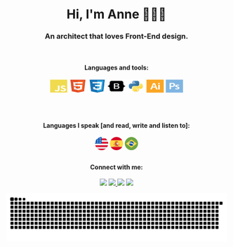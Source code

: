 <h1 align="center">Hi, I'm Anne 👩🏻‍💻</h1>
<h3 align="center">An architect that loves Front-End design.</h3>


  
  <div style="display: inline_block" align="center"><br>
  <h4 align="center">Languages and tools:</h4>
  <img align="center" title="JavaScript" alt="Anne-Js" height="30" width="40" src="https://raw.githubusercontent.com/devicons/devicon/master/icons/javascript/javascript-plain.svg">
  <img align="center"  title="HTML" alt="Anne-HTML" height="30" width="40" src="https://raw.githubusercontent.com/devicons/devicon/master/icons/html5/html5-original.svg">
  <img align="center"  title="CSS" alt="Anne-CSS" height="30" width="40" src="https://raw.githubusercontent.com/devicons/devicon/master/icons/css3/css3-original.svg">
  <img align="center"  title="Bootstrap" alt="Anne-Bootstrap" height="30" width="40" src="https://raw.githubusercontent.com/devicons/devicon/master/icons/bootstrap/bootstrap-plain.svg">
  <img align="center"  title="Python" alt="Anne-Python" height="30" width="40" src="https://raw.githubusercontent.com/devicons/devicon/master/icons/python/python-original.svg">
  <img align="center"  title="Adobe Illustrator" alt="Anne-Illustrator" height="30" width="40" src="https://raw.githubusercontent.com/devicons/devicon/master/icons/illustrator/illustrator-plain.svg">
  <img align="center"  title="Adobe Photoshop" alt="Anne-Photoshop" height="30" width="40" src="https://raw.githubusercontent.com/devicons/devicon/master/icons/photoshop/photoshop-plain.svg">
  </div>

  ##
  
  <div style="display: inline_block" align="center"><br>
  <h4 align="center">Languages I speak [and read, write and listen to]:</h4>
  <img align="center" title="English" alt="English" height="30" width="30" src="https://raw.githubusercontent.com/HatScripts/circle-flags/gh-pages/flags/us.svg">
  <img align="center"  title="Spanish" alt="Spanish" height="30" width="30" src="https://raw.githubusercontent.com/HatScripts/circle-flags/gh-pages/flags/es.svg">
  <img align="center"  title="Portuguese" alt="Portuguese" height="30" width="30" src="https://raw.githubusercontent.com/HatScripts/circle-flags/gh-pages/flags/br.svg">
  </div>

  ##

<div align="center"> 
  <h4 align="center">Connect with me:</h4>
  <a href="https://instagram.com/arqanneraupp" target="_blank"><img src="https://img.shields.io/badge/-Instagram-%23E4405F?style=for-the-badge&logo=instagram&logoColor=white" target="_blank"></a>
  <a href = "mailto:anneraupp@gmail.com"><img src="https://img.shields.io/badge/-Gmail-%23333?style=for-the-badge&logo=gmail&logoColor=white" target="_blank"</a>
  <a href="https://www.linkedin.com/in/anneraupp" target="_blank"><img src="https://img.shields.io/badge/-LinkedIn-%230077B5?style=for-the-badge&logo=linkedin&logoColor=white" target="_blank"></a> 
  <a href="https://twitter.com/RauppAnne" target="_blank"><img src="https://img.shields.io/badge/Twitter-1DA1F2?style=for-the-badge&logo=twitter&logoColor=white" target="_blank"></a> 
  
 
![Snake animation](https://github.com/anneraupp/anneraupp/blob/output/github-contribution-grid-snake.svg)
  
</div>

